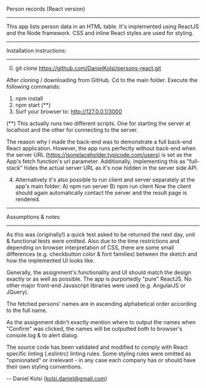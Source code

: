 Person records (React version)
**********************************

This app lists person data in an HTML table. It's implemented using ReactJS  and the Node
framework. CSS and inline React styles are used for styling.


*****************
Installation instructions:
*****************

0) git clone https://github.com/DanielKolsi/persons-react.git

After cloning / downloading from GitHub. Cd to the main folder.
Execute the following commands:

1) npm install
2) npm start  (**)
3) Surf your browser to: http://127.0.0.1/3000

(**)
This actually runs two different scripts. One for starting the server at localhost and the
other for connecting to the server.

The reason why I made the back-end was to demonstrate a
full back-end React application. However, the app runs perfectly without back-end when the
server URL (https://jsonplaceholder.typicode.com/users) is set as the App's fetch function's url
parameter. Additionally, implementing this as "full-stack" hides the actual server URL as it's
now hidden in the server side API.


4) Alternatively it's also possible to run client and server separately at the app's main folder:
  A) npm run server
  B) npm run client
  Now the client should again automatically contact the server and the result page is rendered.

***************
Assumptions & notes
***************
As this was (originally!) a quick test asked to be returned the next day, unit & functional tests were
omitted. Also due to the time restrictions and depending on browser interpretation of CSS, there
are some small differences (e.g. checkbutton color & font families) between the sketch and how
the implemented UI looks like.


Generally, the assignment's functionality and UI should match the design exactly or as well as
possible. The app is purportedly "pure" ReactJS. No other major front-end Javascript libraries
were used (e.g. AngularJS or JQuery).


The fetched persons' names are in ascending alphabetical order according to the full name.

As the assignment didn't exactly mention where to output the names when "Confirm" was clicked,
the names will be outputted both to browser's console.log & to alert dialog.

The source code has been validated and modified to comply with React specific linting (.eslintrc) linting rules.
Some styling rules were omitted as "opinionated" or irrelevant - in any case each company has or
should have their own styling conventions. 

-- Daniel Kolsi (kolsi.daniel@gmail.com)
